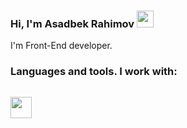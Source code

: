 ### Hi, I'm Asadbek Rahimov <img src="https://media.giphy.com/media/hvRJCLFzcasrR4ia7z/giphy.gif" width="27px">
I'm Front-End developer.
### Languages and tools. I work with:
<code> <img src="https://www.freepnglogos.com/uploads/html5-logo-png/html5-logo-html-logo-10.png" width="34px"> </code>


